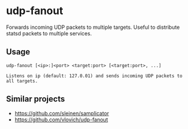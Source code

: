 # udp-fanout

Forwards incoming UDP packets to multiple targets.
Useful to distribute statsd packets to multiple services.

## Usage
 
    udp-fanout [<ip>:]<port> <target:port> [<target:port>, ...]
    
    Listens on ip (default: 127.0.01) and sends incoming UDP packets to all targets.

## Similar projects

* https://github.com/sleinen/samplicator
* https://github.com/vlovich/udp-fanout
 
